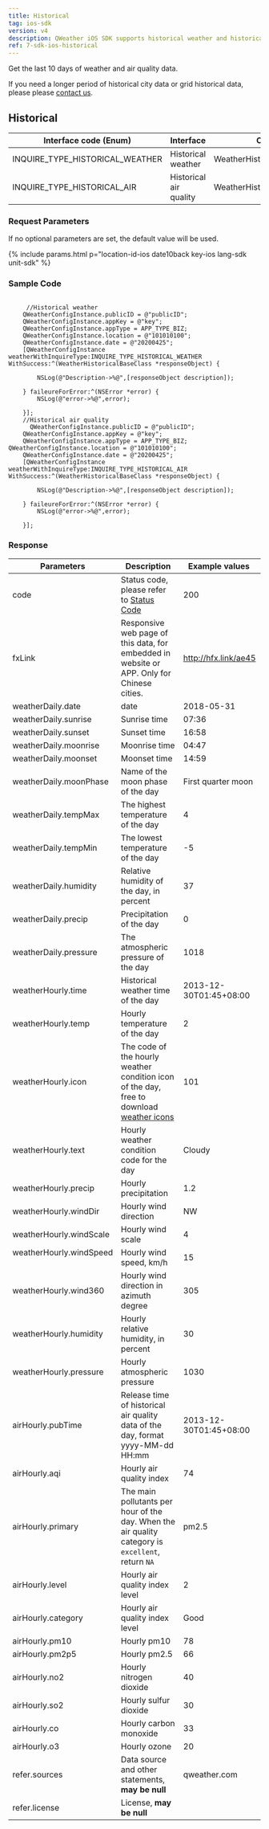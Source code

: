 ```yaml
---
title: Historical
tag: ios-sdk
version: v4
description: QWeather iOS SDK supports historical weather and historical air quality AQI data from January 1, 2010 to present, The API supports query of historical data of the last 10 days, all historical data can be downloaded at one time, please contact us for details
ref: 7-sdk-ios-historical
---
```


Get the last 10 days of weather and air quality data.

If you need a longer period of historical city data or grid historical data, please please [contact us](https://www.qweather.com/en/contact).

## Historical

| Interface code (Enum)           | Interface              | Class                      |
| ------------------------------- | ---------------------- | -------------------------- |
| INQUIRE_TYPE_HISTORICAL_WEATHER | Historical weather     | WeatherHistoricalBaseClass |
| INQUIRE_TYPE_HISTORICAL_AIR     | Historical air quality | WeatherHistoricalBaseClass |

### Request Parameters

If no optional parameters are set, the default value will be used.

{% include params.html p="location-id-ios date10back key-ios lang-sdk unit-sdk" %}

### Sample Code

```objc

     //Historical weather
    QWeatherConfigInstance.publicID = @"publicID";
    QWeatherConfigInstance.appKey = @"key";
    QWeatherConfigInstance.appType = APP_TYPE_BIZ;
    QWeatherConfigInstance.location = @"101010100";
    QWeatherConfigInstance.date = @"20200425";
    [QWeatherConfigInstance weatherWithInquireType:INQUIRE_TYPE_HISTORICAL_WEATHER WithSuccess:^(WeatherHistoricalBaseClass *responseObject) {
        
        NSLog(@"Description->%@",[responseObject description]);
        
    } faileureForError:^(NSError *error) {
        NSLog(@"error->%@",error);
        
    }];
    //Historical air quality
      QWeatherConfigInstance.publicID = @"publicID";
    QWeatherConfigInstance.appKey = @"key";
    QWeatherConfigInstance.appType = APP_TYPE_BIZ; QWeatherConfigInstance.location = @"101010100";
    QWeatherConfigInstance.date = @"20200425";
    [QWeatherConfigInstance weatherWithInquireType:INQUIRE_TYPE_HISTORICAL_AIR WithSuccess:^(WeatherHistoricalBaseClass *responseObject) {
        
        NSLog(@"Description->%@",[responseObject description]);
        
    } faileureForError:^(NSError *error) {
        NSLog(@"error->%@",error);
        
    }];
```
### Response

| Parameters                 | Description                                                                                                      | Example values ​​      |
| -------------------------- | ---------------------------------------------------------------------------------------------------------------- | ---------------------- |
| code                       | Status code, please refer to [Status Code](/en/docs/start/status-code/)                                           | 200                    |
| fxLink                     | Responsive web page of this data, for embedded in website or APP. Only for Chinese cities.                       | http://hfx.link/ae45   |
| weatherDaily.date          | date                                                                                                             | 2018-05-31             |
| weatherDaily.sunrise       | Sunrise time                                                                                                     | 07:36                  |
| weatherDaily.sunset        | Sunset time                                                                                                      | 16:58                  |
| weatherDaily.moonrise      | Moonrise time                                                                                                    | 04:47                  |
| weatherDaily.moonset       | Moonset time                                                                                                     | 14:59                  |
| weatherDaily.moonPhase     | Name of the moon phase of the day                                                                                | First quarter moon     |
| weatherDaily.tempMax       | The highest temperature of the day                                                                               | 4                      |
| weatherDaily.tempMin       | The lowest temperature of the day                                                                                | -5                     |
| weatherDaily.humidity      | Relative humidity of the day, in percent                                                                         | 37                     |
| weatherDaily.precip        | Precipitation of the day                                                                                         | 0                      |
| weatherDaily.pressure      | The atmospheric pressure of the day                                                                              | 1018                   |
| weatherHourly.time         | Historical weather time of the day                                                                               | 2013-12-30T01:45+08:00 |
| weatherHourly.temp         | Hourly temperature of the day                                                                                    | 2                      |
| weatherHourly.icon         | The code of the hourly weather condition icon of the day, free to download [weather icons](/en/docs/start/icons/) | 101                    |
| weatherHourly.text         | Hourly weather condition code for the day                                                                        | Cloudy                 |
| weatherHourly.precip       | Hourly precipitation                                                                                             | 1.2                    |
| weatherHourly.windDir      | Hourly wind direction                                                                                            | NW                     |
| weatherHourly.windScale    | Hourly wind scale                                                                                                | 4                      |
| weatherHourly.windSpeed ​​ | Hourly wind speed, km/h                                                                                          | 15                     |
| weatherHourly.wind360      | Hourly wind direction in azimuth degree                                                                          | 305                    |
| weatherHourly.humidity     | Hourly relative humidity, in percent                                                                             | 30                     |
| weatherHourly.pressure     | Hourly atmospheric pressure                                                                                      | 1030                   |
| airHourly.pubTime          | Release time of historical air quality data of the day, format yyyy-MM-dd HH:mm                                  | 2013-12-30T01:45+08:00 |
| airHourly.aqi              | Hourly air quality index                                                                                         | 74                     |
| airHourly.primary          | The main pollutants per hour of the day. When the air quality category is `excellent`, return `NA`               | pm2.5                  |
| airHourly.level            | Hourly air quality index level                                                                                   | 2                      |
| airHourly.category         | Hourly air quality index level                                                                                   | Good                   |
| airHourly.pm10             | Hourly pm10                                                                                                      | 78                     |
| airHourly.pm2p5            | Hourly pm2.5                                                                                                     | 66                     |
| airHourly.no2              | Hourly nitrogen dioxide                                                                                          | 40                     |
| airHourly.so2              | Hourly sulfur dioxide                                                                                            | 30                     |
| airHourly.co               | Hourly carbon monoxide                                                                                           | 33                     |
| airHourly.o3               | Hourly ozone                                                                                                     | 20                     |
| refer.sources              | Data source and other statements, **may be null**                                                                | qweather.com           |
| refer.license              | License, **may be null**                                                                                         |                        |
